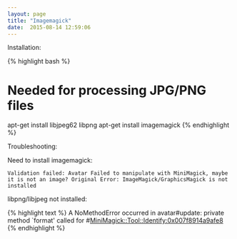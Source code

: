 ```yaml
---
layout: page
title: "Imagemagick"
date:  2015-08-14 12:59:06
---
```


Installation:

{% highlight bash %}
# Needed for processing JPG/PNG files
apt-get install libjpeg62 libpng
apt-get install imagemagick
{% endhighlight %}

Troubleshooting:

Need to install imagemagick:

`Validation failed: Avatar Failed to manipulate with MiniMagick, maybe it is not an image? Original Error: ImageMagick/GraphicsMagick is not installed`

libpng/libjpeg not installed:

{% highlight text %}
A NoMethodError occurred in avatar#update:
private method `format' called for #<MiniMagick::Tool::Identify:0x007f8914a9afe8>
{% endhighlight %}
